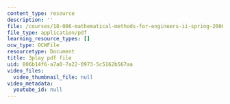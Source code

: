 ```yaml
---
content_type: resource
description: ''
file: /courses/18-086-mathematical-methods-for-engineers-ii-spring-2006/806b14f6a7a07a2209735c5162b567aa_gv-AB35V2k8.pdf
file_type: application/pdf
learning_resource_types: []
ocw_type: OCWFile
resourcetype: Document
title: 3play pdf file
uid: 806b14f6-a7a0-7a22-0973-5c5162b567aa
video_files:
  video_thumbnail_file: null
video_metadata:
  youtube_id: null
---
```


